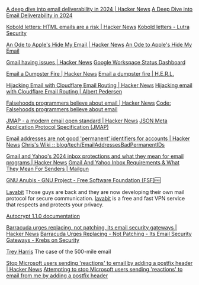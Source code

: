 
[A deep dive into email deliverability in 2024 | Hacker News](https://news.ycombinator.com/item?id=39888383)
[A Deep Dive into Email Deliverability in 2024](https://www.xomedia.io/blog/a-deep-dive-into-email-deliverability/)

[Kobold letters: HTML emails are a risk | Hacker News](https://news.ycombinator.com/item?id=39928558)
[Kobold letters - Lutra Security](https://lutrasecurity.com/en/articles/kobold-letters/)

[An Ode to Apple's Hide My Email | Hacker News](https://news.ycombinator.com/item?id=30979563)
[An Ode to Apple's Hide My Email](https://empty.coffee/an-ode-to-apples-hide-my-email/)

[Gmail having issues | Hacker News](https://news.ycombinator.com/item?id=25435916)
[Google Workspace Status Dashboard](https://www.google.com/appsstatus/dashboard/#hl=en&v=issue&sid=1&iid=a8b67908fadee664c68c240ff9f529ab)

[Email a Dumpster Fire | Hacker News](https://news.ycombinator.com/item?id=25201798)
[Email a dumpster fire | H.E.R.L.](https://web.archive.org/web/20201124191949/https://hey.science/dumpster-fire/)

[Hijacking Email with Cloudflare Email Routing | Hacker News](https://news.ycombinator.com/item?id=32331781)
[Hijacking email with Cloudflare Email Routing | Albert Pedersen](https://albertpedersen.com/blog/hijacking-email-with-cloudflare-email-routing/)

[Falsehoods programmers believe about email | Hacker News](https://news.ycombinator.com/item?id=32671959)
[Code: Falsehoods programmers believe about email](https://beesbuzz.biz/code/439-Falsehoods-programmers-believe-about-email)

[JMAP - a modern email open standard | Hacker News](https://news.ycombinator.com/item?id=36127703)
[JSON Meta Application Protocol Specification (JMAP)](https://jmap.io/)

[Email addresses are not good 'permanent' identifiers for accounts | Hacker News](https://news.ycombinator.com/item?id=38823817)
[Chris's Wiki :: blog/tech/EmailAddressesBadPermanentIDs](https://utcc.utoronto.ca/~cks/space/blog/tech/EmailAddressesBadPermanentIDs)

[Gmail and Yahoo's 2024 inbox protections and what they mean for email programs | Hacker News](https://news.ycombinator.com/item?id=38935048)
[Gmail And Yahoo Inbox Requirements & What They Mean For Senders | Mailgun](https://www.mailgun.com/blog/deliverability/gmail-and-yahoo-inbox-updates-2024/)

[GNU Anubis - GNU Project - Free Software Foundation (FSF)🆓](https://www.gnu.org/software/anubis)

[Lavabit](https://lavabit.com/)
Those guys are back and they are now developing their own mail protocol for secure communication.
[lavabit](https://github.com/lavabit/pahoehoe)
is a free and fast VPN service that respects and protects your privacy.

[Autocrypt 1.1.0 documentation](https://autocrypt.org)

[Barracuda urges replacing, not patching, its email security gateways | Hacker News](https://news.ycombinator.com/item?id=36274525)
[Barracuda Urges Replacing - Not Patching - Its Email Security Gateways - Krebs on Security](https://krebsonsecurity.com/2023/06/barracuda-urges-replacing-not-patching-its-email-security-gateways/)

[Trey Harris](http://www.ibiblio.org/harris/500milemail.html)
The case of the 500-mile email

[Stop Microsoft users sending 'reactions' to email by adding a postfix header | Hacker News](https://news.ycombinator.com/item?id=40978073)
[Attempting to stop Microsoft users sending 'reactions' to email from me by adding a postfix header](https://neilzone.co.uk/2024/07/attempting-to-stop-microsoft-users-sending-reactions-to-email-from-me-by-adding-a-postfix-header/)
